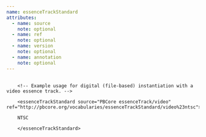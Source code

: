 ```yaml
---
name: essenceTrackStandard
attributes:
  - name: source
    note: optional
  - name: ref
    note: optional
  - name: version
    note: optional
  - name: annotation
    note: optional
---
```


<pre>
  <code>
    &lt;!-- Example usage for digital (file-based) instantiation with a video essence track. --&gt;<br>
    &lt;essenceTrackStandard source=&quot;PBCore essenceTrack/video&quot; ref=&quot;http://pbcore.org/vocabularies/essenceTrackStandard/video%23ntsc&quot;&gt;<br>
    NTSC<br>
    &lt;/essenceTrackStandard&gt;<br>
  </code>
</pre>
